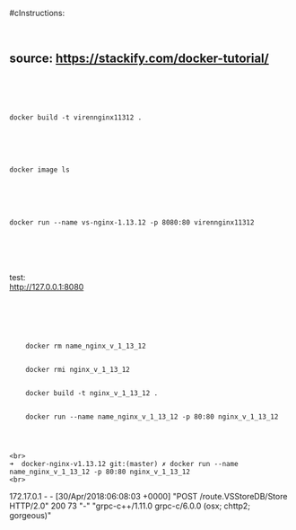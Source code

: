 
#cInstructions:

<br>

## source: https://stackify.com/docker-tutorial/

<code>
<br>


docker build -t virennginx11312 .

<br>

docker image ls

<br>

docker run --name vs-nginx-1.13.12 -p 8080:80 virennginx11312


<br>

</code>

test:
<br>
http://127.0.0.1:8080



<br>
<br>


<code>
    <br>
    docker rm name_nginx_v_1_13_12 
    <br>
    docker rmi nginx_v_1_13_12
    <br>
    docker build -t nginx_v_1_13_12 .
    <br>
    docker run --name name_nginx_v_1_13_12 -p 80:80 nginx_v_1_13_12
    <br>
    </code>


    <br>
    ➜  docker-nginx-v1.13.12 git:(master) ✗ docker run --name name_nginx_v_1_13_12 -p 80:80 nginx_v_1_13_12
    <br>
172.17.0.1 - - [30/Apr/2018:06:08:03 +0000] "POST /route.VSStoreDB/Store HTTP/2.0" 200 73 "-" "grpc-c++/1.11.0 grpc-c/6.0.0 (osx; chttp2; gorgeous)"

